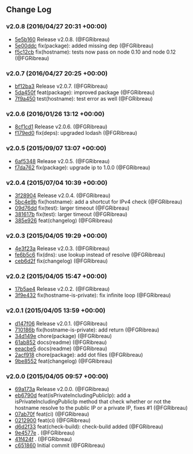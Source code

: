 ## Change Log

### v2.0.8 (2016/04/27 20:31 +00:00)
- [5e5b160](https://github.com/FGRibreau/hostname-is-private/commit/5e5b1600b545f6195ffafd0c67709a8bdbb6c83e) Release v2.0.8. (@FGRibreau)
- [5e00ddc](https://github.com/FGRibreau/hostname-is-private/commit/5e00ddc2f032ee971612a1666c398c12617053ec) fix(package): added missing dep (@FGRibreau)
- [f5c12cb](https://github.com/FGRibreau/hostname-is-private/commit/f5c12cb9e2bfcfe7de0d9683a398f5126ce2f36f) fix(hostname): tests now pass on node 0.10 and node 0.12 (@FGRibreau)

### v2.0.7 (2016/04/27 20:25 +00:00)
- [bf12ba3](https://github.com/FGRibreau/hostname-is-private/commit/bf12ba30eba27d7cf7e85b36a208f9a0aa0c78d4) Release v2.0.7. (@FGRibreau)
- [5da450f](https://github.com/FGRibreau/hostname-is-private/commit/5da450f5ed79800b5100b020c56aa4c38bee30c9) feat(package): improved package (@FGRibreau)
- [7f9a450](https://github.com/FGRibreau/hostname-is-private/commit/7f9a450b62090c2b9c2f0288fc96fca2ccfe8c00) test(hostname): test error as well (@FGRibreau)

### v2.0.6 (2016/01/26 13:12 +00:00)
- [8cf1cd1](https://github.com/FGRibreau/hostname-is-private/commit/8cf1cd1b73915b68c5a21f26ffb5c528672f12be) Release v2.0.6. (@FGRibreau)
- [f179ed0](https://github.com/FGRibreau/hostname-is-private/commit/f179ed0bfa08ce9cc5eed38b8266af37e4ecf80b) fix(deps): upgraded lodash (@FGRibreau)

### v2.0.5 (2015/09/07 13:07 +00:00)
- [6af5348](https://github.com/FGRibreau/hostname-is-private/commit/6af534824ff4d58e1c4218e89605684a3f24feac) Release v2.0.5. (@FGRibreau)
- [f7da762](https://github.com/FGRibreau/hostname-is-private/commit/f7da76293a96b5877172cc6ad9e8b25a0e8f1601) fix(package): upgrade ip to 1.0.0 (@FGRibreau)

### v2.0.4 (2015/07/04 10:39 +00:00)
- [3f28904](https://github.com/FGRibreau/hostname-is-private/commit/3f289046b3fd8b8fbac8871863997a7926c23213) Release v2.0.4. (@FGRibreau)
- [5bc4e9b](https://github.com/FGRibreau/hostname-is-private/commit/5bc4e9b358250af77a46ed993bcb62d17dec5bd0) fix(hostname): add a shortcut for IPv4 check (@FGRibreau)
- [09d76dd](https://github.com/FGRibreau/hostname-is-private/commit/09d76dd1cff48cf0c7a1591a34e92bc0745aa233) fix(test): larger timeout (@FGRibreau)
- [381617b](https://github.com/FGRibreau/hostname-is-private/commit/381617b9f4dc61e6723355e514d7e3b283f9e330) fix(test): larger timeout (@FGRibreau)
- [385e926](https://github.com/FGRibreau/hostname-is-private/commit/385e92675776274a5927f724ab364af9a17d2def) feat(changelog) (@FGRibreau)

### v2.0.3 (2015/04/05 19:29 +00:00)
- [4e3f23a](https://github.com/FGRibreau/hostname-is-private/commit/4e3f23adbf380e5ccbfba4b6b0de837bb0aa416b) Release v2.0.3. (@FGRibreau)
- [fe6b5c6](https://github.com/FGRibreau/hostname-is-private/commit/fe6b5c645fadd7f927fff5dc496e85ad7fa7df42) fix(dns): use lookup instead of resolve (@FGRibreau)
- [ceb6d2f](https://github.com/FGRibreau/hostname-is-private/commit/ceb6d2f0cd46a994bf9a7c05291bca7400fb3843) fix(changelog) (@FGRibreau)

### v2.0.2 (2015/04/05 15:47 +00:00)
- [17b5ae4](https://github.com/FGRibreau/hostname-is-private/commit/17b5ae4a73f5841b76860c4215e54b6b1d03962f) Release v2.0.2. (@FGRibreau)
- [3f9e432](https://github.com/FGRibreau/hostname-is-private/commit/3f9e4322e1ff596515529d61381793b5db06a8bb) fix(hostname-is-private): fix infinite loop (@FGRibreau)

### v2.0.1 (2015/04/05 13:59 +00:00)
- [d147f06](https://github.com/FGRibreau/hostname-is-private/commit/d147f06cbd0ddee9437186272bd67f608e4759c0) Release v2.0.1. (@FGRibreau)
- [710186b](https://github.com/FGRibreau/hostname-is-private/commit/710186ba8fd361dccafadf566ef12f55f2f006a8) fix(hostname-is-private): add return (@FGRibreau)
- [34d149e](https://github.com/FGRibreau/hostname-is-private/commit/34d149ea7d91527a69993957be201e15a7b6e998) chore(package) (@FGRibreau)
- [61ab852](https://github.com/FGRibreau/hostname-is-private/commit/61ab85207894ff56d2b030ed21c4b3741a07d5ae) docs(readme) (@FGRibreau)
- [eeacbe5](https://github.com/FGRibreau/hostname-is-private/commit/eeacbe5030828433f94ecbcb6382232c1bc1edb0) docs(readme) (@FGRibreau)
- [2acf918](https://github.com/FGRibreau/hostname-is-private/commit/2acf9182b5f847557e2eabf4ddbf56dbb9ec0e10) chore(package): add dot files (@FGRibreau)
- [9be8552](https://github.com/FGRibreau/hostname-is-private/commit/9be8552906975b7ca1434befde564f9061438a54) feat(changelog) (@FGRibreau)

### v2.0.0 (2015/04/05 09:57 +00:00)
- [69a173a](https://github.com/FGRibreau/hostname-is-private/commit/69a173a4a44d7572f76defe32a8e64dc6ebbd6f4) Release v2.0.0. (@FGRibreau)
- [eb6790d](https://github.com/FGRibreau/hostname-is-private/commit/eb6790d1fa6a4bf80359a0863db2afd7f37b0dce) feat(isPrivateIncludingPublicIp): add a isPrivateIncludingPublicIp method that check whether or not the hostname resolve to the public IP or a private IP, fixes #1 (@FGRibreau)
- [07ab70f](https://github.com/FGRibreau/hostname-is-private/commit/07ab70faf3410d53d676390f4dbe55cea49a2885) feat(ci) (@FGRibreau)
- [0212900](https://github.com/FGRibreau/hostname-is-private/commit/021290042481108650992817544b89559f2c5f4c) feat(ci) (@FGRibreau)
- [d6d2f33](https://github.com/FGRibreau/hostname-is-private/commit/d6d2f3343fe6c6c3d3b7c20fa17a75061fe03b83) feat(check-build): check-build added (@FGRibreau)
- [9e4577e](https://github.com/FGRibreau/hostname-is-private/commit/9e4577ee8d25c0def426a2595e7366f1472e395b) . (@FGRibreau)
- [41f424f](https://github.com/FGRibreau/hostname-is-private/commit/41f424f021a8095d903dd2866fb5ab94b56f4b29) . (@FGRibreau)
- [c651860](https://github.com/FGRibreau/hostname-is-private/commit/c65186093c6d1cc5ef201ff5a04a0680ec7b2c54) Initial commit (@FGRibreau)